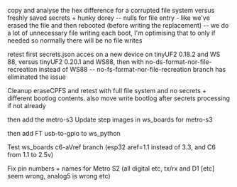 copy and analyse the hex difference for a corrupted file system versus freshly saved secrets + hunky dorey
-- nulls for file entry - like we've erased the file and then rebooted (before writing the replacement)
-- we do a lot of unnecessary file writing each boot, I'm optimising that to only if needed so normally there will be no file writes

retest first secrets.json acces on a new device on tinyUF2 0.18.2 and WS 88, versus tinyUF2 0.20.1 and WS88, then with no-ds-format-nor-file-recreation instead of WS88
-- no-fs-format-nor-file-recreation branch has eliminated the issue

Cleanup eraseCPFS and retest with full file system and no secrets + different bootlog contents. also move write bootlog after secrets processing if not already

then add the metro-s3
Update step images in ws_boards for metro-s3

then add FT usb-to-gpio to ws_python


Test ws_boards c6-aVref branch (esp32 aref=1.1 instead of 3.3, and C6 from 1.1 to 2.5v)

Fix pin numbers + names for Metro S2 (all digital etc, tx/rx and D1 [etc] seem wrong, analog5 is wrong etc)